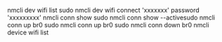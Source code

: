 nmcli dev wifi list
sudo nmcli dev wifi connect 'xxxxxxx'  password 'xxxxxxxxx'
nmcli conn show
sudo nmcli conn show --activesudo nmcli conn up br0
sudo nmcli conn up br0
sudo nmcli conn down br0
nmcli device wifi list
